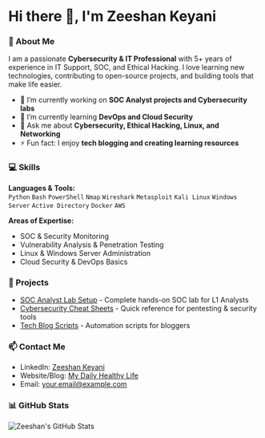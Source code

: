 # Hi there 👋, I'm Zeeshan Keyani

### 🚀 About Me
I am a passionate **Cybersecurity & IT Professional** with 5+ years of experience in IT Support, SOC, and Ethical Hacking. I love learning new technologies, contributing to open-source projects, and building tools that make life easier.

- 🔭 I’m currently working on **SOC Analyst projects and Cybersecurity labs**
- 🌱 I’m currently learning **DevOps and Cloud Security**
- 💬 Ask me about **Cybersecurity, Ethical Hacking, Linux, and Networking**
- ⚡ Fun fact: I enjoy **tech blogging and creating learning resources**  

### 💻 Skills
**Languages & Tools:**  
`Python` `Bash` `PowerShell` `Nmap` `Wireshark` `Metasploit` `Kali Linux` `Windows Server` `Active Directory` `Docker` `AWS`  

**Areas of Expertise:**  
- SOC & Security Monitoring  
- Vulnerability Analysis & Penetration Testing  
- Linux & Windows Server Administration  
- Cloud Security & DevOps Basics  

### 📂 Projects
- [SOC Analyst Lab Setup](https://github.com/yourusername/soc-analyst-lab) - Complete hands-on SOC lab for L1 Analysts  
- [Cybersecurity Cheat Sheets](https://github.com/yourusername/cyber-cheatsheets) - Quick reference for pentesting & security tools  
- [Tech Blog Scripts](https://github.com/yourusername/techblog-scripts) - Automation scripts for bloggers  

### 📫 Contact Me
- LinkedIn: [Zeeshan Keyani](https://www.linkedin.com/in/xeeshankeyani/)  
- Website/Blog: [My Daily Healthy Life](https://www.mydailyhealthylife.com/)  
- Email: your.email@example.com  

### 📊 GitHub Stats
![Zeeshan's GitHub Stats](https://github-readme-stats.vercel.app/api?username=yourusername&show_icons=true&theme=radical)
